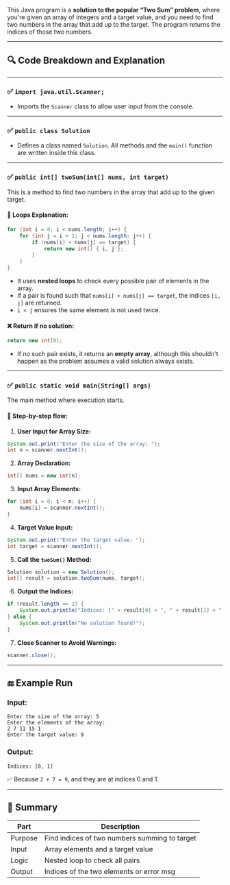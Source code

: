 This Java program is a **solution to the popular “Two Sum” problem**, where you're given an array of integers and a target value, and you need to find two numbers in the array that add up to the target. The program returns the indices of those two numbers.

---

## 🔍 **Code Breakdown and Explanation**

---

### ✅ `import java.util.Scanner;`

* Imports the `Scanner` class to allow user input from the console.

---

### ✅ `public class Solution`

* Defines a class named `Solution`. All methods and the `main()` function are written inside this class.

---

### ✅ `public int[] twoSum(int[] nums, int target)`

This is a method to find two numbers in the array that add up to the given target.

#### 🔁 Loops Explanation:

```java
for (int i = 0; i < nums.length; i++) {
    for (int j = i + 1; j < nums.length; j++) {
        if (nums[i] + nums[j] == target) {
            return new int[] { i, j };
        }
    }
}
```

* It uses **nested loops** to check every possible pair of elements in the array.
* If a pair is found such that `nums[i] + nums[j] == target`, the indices `[i, j]` are returned.
* `i < j` ensures the same element is not used twice.

#### ❌ Return if no solution:

```java
return new int[0];
```

* If no such pair exists, it returns an **empty array**, although this shouldn't happen as the problem assumes a valid solution always exists.

---

### ✅ `public static void main(String[] args)`

The main method where execution starts.

#### 🔸 Step-by-step flow:

1. **User Input for Array Size:**

```java
System.out.print("Enter the size of the array: ");
int n = scanner.nextInt();
```

2. **Array Declaration:**

```java
int[] nums = new int[n];
```

3. **Input Array Elements:**

```java
for (int i = 0; i < n; i++) {
    nums[i] = scanner.nextInt();
}
```

4. **Target Value Input:**

```java
System.out.print("Enter the target value: ");
int target = scanner.nextInt();
```

5. **Call the `twoSum()` Method:**

```java
Solution solution = new Solution();
int[] result = solution.twoSum(nums, target);
```

6. **Output the Indices:**

```java
if (result.length == 2) {
    System.out.println("Indices: [" + result[0] + ", " + result[1] + "]");
} else {
    System.out.println("No solution found!");
}
```

7. **Close Scanner to Avoid Warnings:**

```java
scanner.close();
```

---

## 🔚 Example Run

### Input:

```
Enter the size of the array: 5
Enter the elements of the array:
2 7 11 15 1
Enter the target value: 9
```

### Output:

```
Indices: [0, 1]
```

✅ Because `2 + 7 = 9`, and they are at indices 0 and 1.

---

## 🧠 Summary

| Part    | Description                                   |
| ------- | --------------------------------------------- |
| Purpose | Find indices of two numbers summing to target |
| Input   | Array elements and a target value             |
| Logic   | Nested loop to check all pairs                |
| Output  | Indices of the two elements or error msg      |


